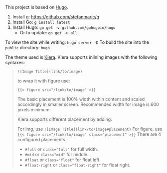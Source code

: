 This project is based on [Hugo](https://gohugo.io/).

1. Install g: https://github.com/stefanmaric/g
2. Install Go: `g install latest`
3. Install Hugo: `go get -v github.com/gohugoio/hugo`
    * Or to update: `go get -u all`

To view the site while writing: `hugo server -D`
To build the site into the `public` directory: `hugo`

The theme used is [Kiera](https://themes.gohugo.io/hugo-kiera/). Kiera supports
inlining images with the following syntaxes:

> `![Image Title](link/to/image)`
>
> to wrap it with figure use:
>
> `{{< figure src="/link/to/image" >}}`
>
> The basic placement is 100% width within content and scaled accordingly in
> smaller screen. Recommended width for image is 600 pixels minimum.
>
> Kiera supports different placement by adding:
>
> For img, use `![Image Title](link/to/image#placement)`
> For figure, use `{{< figure src="/link/to/image" class="placement" >}}`
> There are 4 configured placements
>
> + `#full` or `class="full"` for full width.
> + `#mid` or `class="mid"` for middle.
> + `#float` or `class="float"` for float left.
> + `#float-right` or `class="float-right"` for float right.
